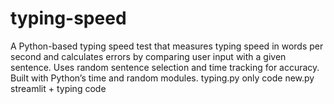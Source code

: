 # typing-speed
A Python-based typing speed test that measures typing speed in words per second and calculates errors by comparing user input with a given sentence. Uses random sentence selection and time tracking for accuracy. Built with Python’s time and random modules.
typing.py only code 
new.py streamlit + typing code 
